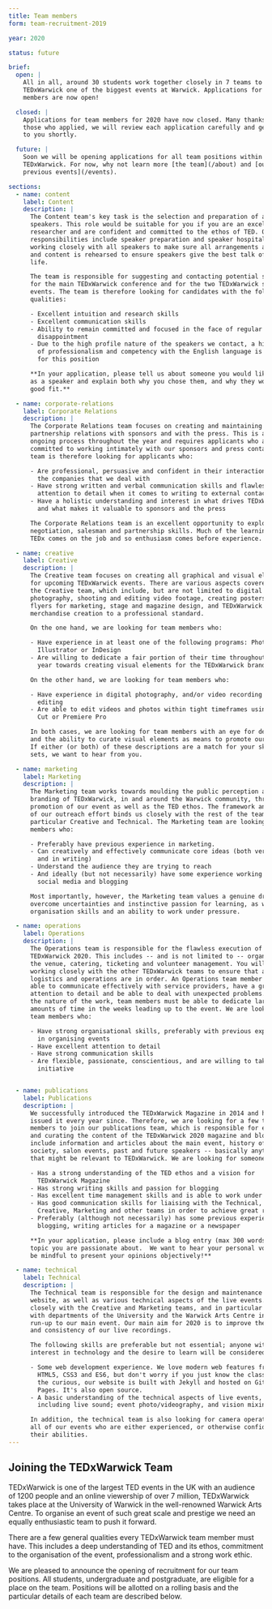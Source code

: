 ```yaml
---
title: Team members
form: team-recruitment-2019

year: 2020

status: future

brief:
  open: |
    All in all, around 30 students work together closely in 7 teams to make
    TEDxWarwick one of the biggest events at Warwick. Applications for team
    members are now open!

  closed: |
    Applications for team members for 2020 have now closed. Many thanks to all
    those who applied, we will review each application carefully and get back
    to you shortly.

  future: |
    Soon we will be opening applications for all team positions within
    TEDxWarwick. For now, why not learn more [the team](/about) and [our
    previous events](/events).

sections:
  - name: content
    label: Content
    description: |
      The Content team's key task is the selection and preparation of all
      speakers. This role would be suitable for you if you are an excellent
      researcher and are confident and committed to the ethos of TED. Other
      responsibilities include speaker preparation and speaker hospitality,
      working closely with all speakers to make sure all arrangements are met
      and content is rehearsed to ensure speakers give the best talk of their
      life.

      The team is responsible for suggesting and contacting potential speakers
      for the main TEDxWarwick conference and for the two TEDxWarwick salon
      events. The team is therefore looking for candidates with the following
      qualities:

      - Excellent intuition and research skills
      - Excellent communication skills
      - Ability to remain committed and focused in the face of regular
        disappointment
      - Due to the high profile nature of the speakers we contact, a high level
        of professionalism and competency with the English language is required
        for this position

      **In your application, please tell us about someone you would like to see
      as a speaker and explain both why you chose them, and why they would be a
      good fit.**

  - name: corporate-relations
    label: Corporate Relations
    description: |
      The Corporate Relations team focuses on creating and maintaining strong
      partnership relations with sponsors and with the press. This is an
      ongoing process throughout the year and requires applicants who are
      committed to working intimately with our sponsors and press contacts. The
      team is therefore looking for applicants who:

      - Are professional, persuasive and confident in their interactions with
        the companies that we deal with
      - Have strong written and verbal communication skills and flawless
        attention to detail when it comes to writing to external contacts
      - Have a holistic understanding and interest in what drives TEDxWarwick
        and what makes it valuable to sponsors and the press

      The Corporate Relations team is an excellent opportunity to explore
      negotiation, salesman and partnership skills. Much of the learning with
      TEDx comes on the job and so enthusiasm comes before experience.

  - name: creative
    label: Creative
    description: |
      The Creative team focuses on creating all graphical and visual elements
      for upcoming TEDxWarwick events. There are various aspects covered within
      the Creative team, which include, but are not limited to digital
      photography, shooting and editing video footage, creating posters and
      flyers for marketing, stage and magazine design, and TEDxWarwick
      merchandise creation to a professional standard.

      On the one hand, we are looking for team members who:

      - Have experience in at least one of the following programs: Photoshop,
        Illustrator or InDesign
      - Are willing to dedicate a fair portion of their time throughout the
        year towards creating visual elements for the TEDxWarwick brand

      On the other hand, we are looking for team members who:

      - Have experience in digital photography, and/or video recording &
        editing
      - Are able to edit videos and photos within tight timeframes using Final
        Cut or Premiere Pro

      In both cases, we are looking for team members with an eye for detail,
      and the ability to curate visual elements as means to promote our events.
      If either (or both) of these descriptions are a match for your skill
      sets, we want to hear from you.

  - name: marketing
    label: Marketing
    description: |
      The Marketing team works towards moulding the public perception and the
      branding of TEDxWarwick, in and around the Warwick community, through the
      promotion of our event as well as the TED ethos. The framework and focus
      of our outreach effort binds us closely with the rest of the team, in
      particular Creative and Technical. The Marketing team are looking for
      members who:

      - Preferably have previous experience in marketing.
      - Can creatively and effectively communicate core ideas (both verbally
        and in writing)
      - Understand the audience they are trying to reach
      - And ideally (but not necessarily) have some experience working with
        social media and blogging

      Most importantly, however, the Marketing team values a genuine drive to
      overcome uncertainties and instinctive passion for learning, as well as
      organisation skills and an ability to work under pressure.

  - name: operations
    label: Operations
    description: |
      The Operations team is responsible for the flawless execution of
      TEDxWarwick 2020. This includes -- and is not limited to -- organising
      the venue, catering, ticketing and volunteer management. You will be
      working closely with the other TEDxWarwick teams to ensure that all
      logistics and operations are in order. An Operations team member must be
      able to communicate effectively with service providers, have a great
      attention to detail and be able to deal with unexpected problems. Due to
      the nature of the work, team members must be able to dedicate large
      amounts of time in the weeks leading up to the event. We are looking for
      team members who:

      - Have strong organisational skills, preferably with previous experience
        in organising events
      - Have excellent attention to detail
      - Have strong communication skills
      - Are flexible, passionate, conscientious, and are willing to take the
        initiative


  - name: publications
    label: Publications
    description: |
      We successfully introduced the TEDxWarwick Magazine in 2014 and have
      issued it every year since. Therefore, we are looking for a few team
      members to join our publications team, which is responsible for editing
      and curating the content of the TEDxWarwick 2020 magazine and blog. They
      include information and articles about the main event, history of the
      society, salon events, past and future speakers -- basically anything
      that might be relevant to TEDxWarwick. We are looking for someone who:

      - Has a strong understanding of the TED ethos and a vision for
        TEDxWarwick Magazine
      - Has strong writing skills and passion for blogging
      - Has excellent time management skills and is able to work under pressure
      - Has good communication skills for liaising with the Technical,
        Creative, Marketing and other teams in order to achieve great results
      - Preferably (although not necessarily) has some previous experience in
        blogging, writing articles for a magazine or a newspaper

      **In your application, please include a blog entry (max 300 words) on any
      topic you are passionate about.  We want to hear your personal voice, but
      be mindful to present your opinions objectively!**

  - name: technical
    label: Technical
    description: |
      The Technical team is responsible for the design and maintenance of our
      website, as well as various technical aspects of the live events. We work
      closely with the Creative and Marketing teams, and in particular liaise
      with departments of the University and the Warwick Arts Centre in the
      run-up to our main event. Our main aim for 2020 is to improve the quality
      and consistency of our live recordings.

      The following skills are preferable but not essential; anyone with an
      interest in technology and the desire to learn will be considered.

      - Some web development experience. We love modern web features from
        HTML5, CSS3 and ES6, but don't worry if you just know the classics. For
        the curious, our website is built with Jekyll and hosted on GitHub
        Pages. It's also open source.
      - A basic understanding of the technical aspects of live events,
        including live sound; event photo/videography, and vision mixing.

      In addition, the technical team is also looking for camera operators for
      all of our events who are either experienced, or otherwise confident in
      their abilities.
---
```


## Joining the TEDxWarwick Team

TEDxWarwick is one of the largest TED events in the UK with an audience of 1200
people and an online viewership of over 7 million, TEDxWarwick takes place at
the University of Warwick in the well-renowned Warwick Arts Centre. To organise
an event of such great scale and prestige we need an equally enthusiastic team
to push it forward.

There are a few general qualities every TEDxWarwick team member must have. This
includes a deep understanding of TED and its ethos, commitment to the
organisation of the event, professionalism and a strong work ethic.

We are pleased to announce the opening of recruitment for our team positions.
All students, undergraduate and postgraduate, are eligible for a place on the
team. Positions will be allotted on a rolling basis and the particular details
of each team are described below.
